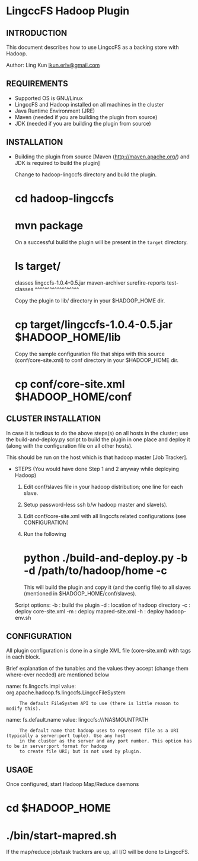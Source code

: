LingccFS Hadoop Plugin
=======================

INTRODUCTION
------------

This document describes how to use LingccFS as a backing store with Hadoop.

Author: Ling Kun <lkun.erlv@gmail.com>

REQUIREMENTS
------------

* Supported OS is GNU/Linux
* LingccFS and Hadoop installed on all machines in the cluster
* Java Runtime Environment (JRE)
* Maven (needed if you are building the plugin from source)
* JDK (needed if you are building the plugin from source)

INSTALLATION
------------

* Building the plugin from source [Maven (http://maven.apache.org/) and JDK is required to build the plugin]

  Change to hadoop-lingccfs directory and build the plugin.

  # cd hadoop-lingccfs
  # mvn package

  On a successful build the plugin will be present in the `target` directory.

  # ls target/
  classes  lingccfs-1.0.4-0.5.jar  maven-archiver  surefire-reports  test-classes
               ^^^^^^^^^^^^^^^^^^

  Copy the plugin to lib/ directory in your $HADOOP_HOME dir.

  # cp target/lingccfs-1.0.4-0.5.jar $HADOOP_HOME/lib

  Copy the sample configuration file that ships with this source (conf/core-site.xml) to conf
  directory in your $HADOOP_HOME dir.

  # cp conf/core-site.xml $HADOOP_HOME/conf

CLUSTER INSTALLATION
--------------------

  In case it is tedious to do the above steps(s) on all hosts in the cluster; use the build-and-deploy.py script to
  build the plugin in one place and deploy it (along with the configuration file on all other hosts).

  This should be run on the host which is that hadoop master [Job Tracker].

* STEPS (You would have done Step 1 and 2 anyway while deploying Hadoop)

  1. Edit conf/slaves file in your hadoop distribution; one line for each slave.
  2. Setup password-less ssh b/w hadoop master and slave(s).
  3. Edit conf/core-site.xml with all lingccfs related configurations (see CONFIGURATION)
  4. Run the following
     # python ./build-and-deploy.py -b -d /path/to/hadoop/home -c

     This will build the plugin and copy it (and the config file) to all slaves (mentioned in $HADOOP_HOME/conf/slaves).

   Script options:
     -b : build the plugin
     -d : location of hadoop directory
     -c : deploy core-site.xml
     -m : deploy mapred-site.xml
     -h : deploy hadoop-env.sh


CONFIGURATION
-------------

  All plugin configuration is done in a single XML file (core-site.xml) with <name><value> tags in each <property>
  block.

  Brief explanation of the tunables and the values they accept (change them where-ever needed) are mentioned below

  name:  fs.lingccfs.impl
  value: org.apache.hadoop.fs.lingccfs.LingccFileSystem

         The default FileSystem API to use (there is little reason to modify this).

  name:  fs.default.name
  value: lingccfs:///NASMOUNTPATH

         The default name that hadoop uses to represent file as a URI (typically a server:port tuple). Use any host
         in the cluster as the server and any port number. This option has to be in server:port format for hadoop
         to create file URI; but is not used by plugin.

USAGE
-----

  Once configured, start Hadoop Map/Reduce daemons

  # cd $HADOOP_HOME
  # ./bin/start-mapred.sh

  If the map/reduce job/task trackers are up, all I/O will be done to LingccFS.

